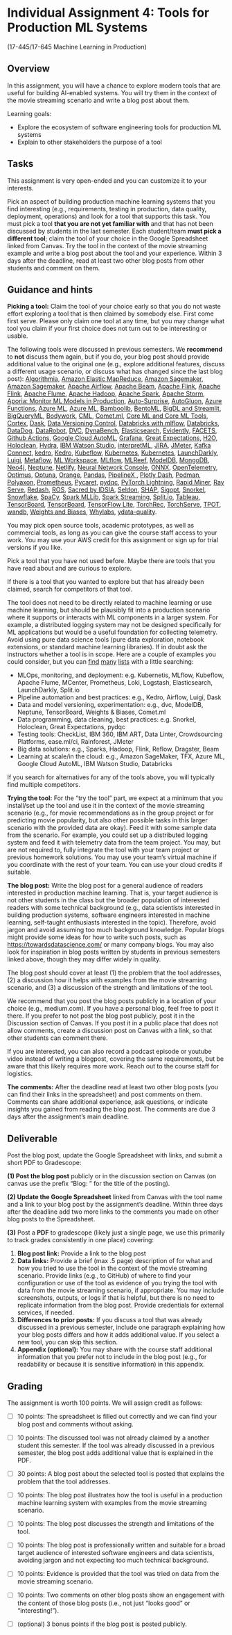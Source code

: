 # Individual Assignment 4: Tools for Production ML Systems

(17-445/17-645 Machine Learning in Production)

## Overview

In this assignment, you will have a chance to explore modern tools that are useful for building AI-enabled systems. You will try them in the context of the movie streaming scenario and write a blog post about them.

Learning goals:
* Explore the ecosystem of software engineering tools for production ML systems
* Explain to other stakeholders the purpose of a tool

## Tasks

This assignment is very open-ended and you can customize it to your interests.

Pick an aspect of building production machine learning systems that you find interesting (e.g., requirements, testing in production, data quality, deployment, operations) and look for a tool that supports this task. You must pick a tool **that you are not yet familiar with** and that has not been discussed by students in the last semester. Each student/team **must pick a different tool**; claim the tool of your choice in the Google Spreadsheet linked from Canvas. Try the tool in the context of the movie streaming example and write a blog post about the tool and your experience. Within 3 days after the deadline, read at least two other blog posts from other students and comment on them.

## Guidance and hints

**Picking a tool:** Claim the tool of your choice early so that you do not waste effort exploring a tool that is then claimed by somebody else. First come first serve. Please only claim one tool at any time, but you may change what tool you claim if your first choice does not turn out to be interesting or usable.

The following tools were discussed in previous semesters. We **recommend** to **not** discuss them again, but if you do, your blog post should provide additional value to the original one (e.g., explore additional features, discuss a different usage scenario, or discuss what has changed since the last blog post): [Algorithmia](https://lvandenb.medium.com/a-gentle-introduction-to-algorithmia-397669d3cd9e), [Amazon Elastic MapReduce](https://sreenidhi-sundaram.medium.com/amazon-elastic-map-reduce-emr-to-scale-machine-learning-systems-5fc38be5ecd2), [Amazon Sagemaker](https://medium.com/@jackyzou1997/a-gentle-introduction-to-aws-sagemaker-ml-ai-on-the-cloud-de8dd0191818), [Amazon Sagemaker](https://medium.com/@u1singh/aws-sagemaker-for-automating-machine-learning-and-data-science-projects-19c5b5639b31), [Apache Airflow](https://medium.com/balancing-lines/automating-data-pipeline-using-apache-airflow-444e695181e9), [Apache Beam](https://medium.com/@xiandax/recommendation-system-with-apache-beam-as-the-streaming-data-parallel-processing-pipeline-d4823364e5d2), [Apache Flink](https://medium.com/@jundaa/a-quick-introduction-to-apache-flink-fc15ceada23), [Apache Flink](https://medium.com/@priyankbhandia_24919/apache-flink-for-data-enrichment-6118d48de04), [Apache Flume](https://wenfeiy.medium.com/a-gentle-introduction-toapache-flume-1ce715475129), [Apache Hadoop](https://medium.com/@sanshang/first-try-on-apache-hadoop-fe24aee66665), [Apache Spark](https://medium.com/@abellamk/apache-spark-with-pyspark-a-step-by-step-approach-2448a1216cd9), [Apache Storm](https://medium.com/@imarod/apache-storm-4f6cb788f240), [Aporia: Monitor ML Models in Production](https://www.youtube.com/watch?v=_GN8-LTqp2g), [Auto-Surprise](https://wangxingchen2930.medium.com/auto-surprise-automates-algorithm-and-hyperparameter-tuning-ee8f01b9f354), [AutoGluon](https://medium.com/@xiangyu_y/autogluon-easy-to-use-and-high-performing-automl-40d7408ba8b6), [Azure Functions](https://medium.com/@aadarshpratik1/deploying-models-using-azure-functions-a-tutorial-733f44379a72), [Azure ML](https://medium.com/@izad.aliakbar/azure-ml-dream-of-seasoned-data-scientists-6069c113a1c3), [Azure ML](https://qidiyang.medium.com/azure-ml-studio-movie-recommendation-using-azure-machine-learning-studio-with-matchbox-8ef535df1162), [Bamboolib](https://medium.com/@mehakm_26235/bamboolib-pandas-without-code-for-data-science-46d1b9f9cb41), [BentoML](https://medium.com/@maahin_beri/using-bentoml-to-serve-scikit-models-10f54c29dfc9), [BigDL and Streamlit](https://medium.com/@mlprodhw3/bigdl-movie-recommendation-system-3ac04d0e65cb), [BigQueryML](https://medium.com/@nzehra/bigquery-ml-for-building-and-creating-models-f38d0a748e7e), [Bodywork](https://medium.com/@mmangipu/deploying-ml-models-using-bodywork-4fa6fc4343d2), [CML](https://medium.com/@karthik.vaithyanathan/using-continuous-machine-learning-to-run-your-ml-pipeline-eeeeacad69a3), [Comet.ml](https://medium.com/@noelchen90/using-comet-ml-in-movie-recommendation-scenario-23f012c52c04), [Core ML and Core ML Tools](https://medium.com/@dain0605/core-ml-deploy-your-model-on-device-81178469ee89), [Cortex](https://medium.com/@nsgupta.vivek/model-deployment-automation-with-cortex-45c48aaed063), [Dask](https://hongkaij.medium.com/a-general-introduction-of-dask-7cf05e81398), [Data Versioning Control](https://medium.com/@khaninudomchoksakul/data-versioning-control-with-a-movie-recommender-dataset-d5dec796ff49), [Databricks with mlflow](https://medium.com/@hoikitf/databricks-with-mlflow-easy-to-use-for-implementing-end-to-end-data-science-pipeline-8d5ff267f00), [Databricks](https://sg-ecust.medium.com/databricks-data-engineering-on-the-cloud-daef343cfbf1), [DataDog](https://medium.com/@fkd_98787/datadog-monitoring-web-services-ef4404c22b06), [DataRobot](https://lnatraj.medium.com/data-robot-5a0efa279d48), [DVC](https://medium.com/@nwest_7200/a-brief-introduction-to-data-version-control-dvc-82ec5ee76c2b), [DynaBench](https://medium.com/@haris.widjaja/dynabench-3705ef39ac76), [Elasticsearch](https://deokhk.github.io/2022/03/14/Elasticsearch.html), [Evidently](https://medium.com/@lzhangbq/evidently-evaluation-and-monitoring-tool-for-machine-learning-601c1d23049e), [FACETS](https://medium.com/@yanglq08/facets-data-visualization-tool-for-ml-datasets-68c5ccf60680), [Github Actions](https://medium.com/@shrutina/introduction-to-github-actions-be76846b0bd9), [Google Cloud AutoML](https://docherpap.medium.com/build-your-machine-learning-model-in-minutes-with-automl-eb5c5f68d4fa), [Grafana](https://zexuannotes.com/using-grafana-prometheus-and-postgresql/), [Great Expectations](http://wordpress.com/2020/10/29/what-to-expect-with-great-expectations/), [H2O](https://medium.com/@adityapaul514/end-to-end-machine-learning-with-h2o-ai-f60e8c49ff32), [Holoclean](https://medium.com/@jacob.tanenbaum/a-first-look-at-holoclean-205ca7c71369), [Hydra](https://medium.com/@haechanl/hydra-for-managing-configuration-1df16e086dab), [IBM Watson Studio](https://kingofasia.medium.com/simplifying-ai-and-machine-learning-with-ibm-watson-studio-6ddc6af0791), [interpretML](https://medium.com/@hogeony_66846/interpretml-open-source-package-for-machine-learning-a64671d9fa7), [JIRA](https://medium.com/@abuzark/parkour-making-machine-learning-agile-with-jira-d511a3e58478), [JMeter](https://medium.com/@zhuwhfrank/client-server-testing-with-jmeter-b044edff7391), [Kafka Connect](https://medium.com/@gmtang.rocks/kafka-connect-an-easier-way-to-connect-messages-with-data-stores-84e24348d216), [kedro](https://medium.com/@yoonseok419/kedro-an-open-source-python-framework-for-mlops-1787291d8e66), [Kedro](https://prathit-p.medium.com/kedro-software-engineering-principles-for-data-science-6eced3cc3390), [Kubeflow](https://trungdcn.medium.com/kubeflow-managing-the-whole-machine-learningcycle-c9e6a6149d91), [Kubernetes](https://medium.com/@mazzottacraig/deploying-a-flask-application-with-kubernetes-8a491c220b59), [Kubernetes](https://medium.com/@tusharvatsa/captain-kubie-440fa3578fd2), [LaunchDarkly](https://martamendez.medium.com/ship-fast-and-rest-easy-feature-management-by-launchdarkly-b23752f52835), [Luigi](https://jimmdd.medium.com/exploring-spotifys-luigi-to-build-etl-pipeline-97309dc01fd9), [Metaflow](https://github.com/tashee/MetaFlowProj/blob/main/Metaflow-2.pdf), [ML Workspace](https://computervision-is-fun.tistory.com/64), [MLflow](https://medium.com/@kevin.n.lu123/mlflow-managing-your-ml-pipeline-from-training-to-deployment-7e0d87df9d), [MLReef](https://medium.com/@trajanikant/mlreef-cf6cd2ea49e2), [ModelDB](https://medium.com/@songrcs/versioning-your-dataset-and-models-using-modeldb-10b0ee3873ed), [MongoDB](https://medium.com/@vanessaj_78011/mongodb-with-movie-data-f31fba9e160a), [Neo4j](https://medium.com/@mohonisc/recommendation-system-with-neo4j-graph-database-f111ff377d07?sk=83eb1f72f810fea61fbb03df94e1459e), [Neptune](https://medium.com/@quiet_desert_platypus_782/neptune-ai-68a7dce48880), [Netlify](https://medium.com/@a.l.andlyu/using-an-netlify-for-machine-learnig-a-b-tests-e69cd5b7faca), [Neural Network Console](https://medium.com/@joonseol/sonys-neural-network-console-for-machine-learning-8c762fbb30ea), [ONNX](https://sanglee325.github.io/ml/onnx), [OpenTelemetry](https://medium.com/@kperumal_7853/opentelemetry-for-ai-enabled-intelligent-systems-in-production-9a12f2de4081), [Optimus](https://medium.com/@bhavuks/optimus-data-processing-made-simple-8d94e6ef8778), [Optuna](https://dandaprathyusha.medium.com/optuna-in-movie-streaming-recommendation-example-9831970f11c2), [Orange](https://medium.com/@hkoo_17209/orange-the-easiest-color-to-implement-837b18dc2e0c), [Pandas](https://applepie617.blogspot.com/2022/03/pandas-for-data-cleaning-and-analysis.html), [PipelineX ](https://medium.com/@sijiex/software-engineering-tools-for-production-ml-systems-pipelinex-fc6216f4acd2), [Plotly Dash](https://medium.com/@rrustogi_91374/telemetry-dashboard-for-ai-applications-using-plotly-dash-9b74f7462083), [Podman](https://pub.towardsai.net/seal-the-containerized-ml-deal-with-podman-1741c5d1b870), [Polyaxon](https://medium.com/@wangxuan_46130/polyaxon-automated-pipeline-for-your-machine-learning-application-c74793281b4e), [Prometheus](https://medium.com/@maia.raj.iyer/prometheus-for-monitoring-system-performance-metrics-9af412eeb847), [Pycaret](https://yichengb.medium.com/pycaret-low-code-machine-learning-library-that-accelerates-model-building-pipeline-295d0b9d1d3), [pydqc](https://psbbvishal.medium.com/pydqc-eda-done-in-one-command-86ca8fca791f), [PyTorch Lightning](https://medium.com/@ritikadhiman/pytorch-lightning-in-production-658b65451cde), [Rapid Miner](https://medium.com/@SatishCShreenivasa/rapidminer-to-build-and-visualize-data-science-workflow-fd689afd6a2b), [Ray Serve](https://medium.com/@changjiayu1997/ray-serve-for-serving-movie-recommendation-model-7501046d4c5c), [Redash](https://medium.com/@deluxe9926/overview-4dc759ba8227), [ROS](https://medium.com/@ciara.figliuolo/robot-operating-system-in-production-machine-learning-environments-2c0773e0f2ee), [Sacred by IDSIA](https://medium.com/@astromsoc/sacred-your-handy-way-to-conduct-computational-research-for-machine-learning-projects-7374385363ce), [Seldon](https://medium.com/@taylorvandaff/movie-recommendations-with-seldon-from-the-perspective-of-an-ml-system-developer-b544003cba1f), [SHAP](https://medium.com/@harnoordhingra/shap-shapley-additive-explanations-efa07b47748e), [Sigopt](https://medium.com/@minwooc/sigopt-for-machine-learning-hyper-parameter-tuning-17860ffede4f), [Snorkel](https://medium.com/@FanglinChen/snorkel-for-recommendation-system-3f7c10cbdb82), [Snowflake](https://medium.com/@junhurcmu/snowflake-data-platform-as-a-service-dbdf113d8237), [SpaCy](https://medium.com/@sayali.moghe.1008/spacy-for-natural-language-processing-fe7963e5fc57), [Spark MLLib](https://medium.com/@amichell.cloud/machine-learning-with-spark-ml-f15e7e089ea0), [Spark Streaming](https://medium.com/@arpit2011/spark-streaming-95863c64d5ae), [Split.io](https://ganeshkrishna2396.medium.com/faster-deployment-and-testing-using-feature-toggling-techniques-split-io-829e3797ee69), [Tableau](https://medium.com/@jungwoo2/where-we-are-is-tabpy-5dbd79a774d4), [TensorBoard](https://clive-gomes.medium.com/visualizing-with-tensorboard-96b013f3d931), [TensorBoard](https://medium.com/@danielhhoskins/tensorboard-an-overview-and-discussion-ebc8841c09ac), [TensorFlow Lite](https://medium.com/tensorflow-lite-for-android/exploring-tensorflow-lite-for-android-aca0e0c82ba), [TorchRec](https://dhruvrnaik.medium.com/introduction-to-torchrec-870dc95fac7), [TorchServe](https://medium.com/@catherine.chang0915/serve-recommendation-models-with-torchserve-8723b1472aed), [TPOT](https://medium.com/@daniel.biales/automl-taking-tpot-to-the-movies-cf7e6f67f876?sk=6737cdd9d4cf2ff3c7322ee25f80fe70), [wandb](https://medium.com/@pinnongl/weights-biases-a-tool-to-make-ml-experiments-easily-reproducible-6a155fa7a702), [Weights and Biases](https://goyalmansi.medium.com/weights-biases-developer-tools-for-machine-learning-40ff7ed53057), [Whylabs](https://medium.com/@gxchris/ml-observability-with-whylabs-54835f6ce641), [ydata-quality](https://medium.com/@zhengwez/ydata-quality-be8d99b9ca39).

You may pick open source tools, academic prototypes, as well as commercial tools, as long as you can give the course staff access to your work. You may use your AWS credit for this assignment or sign up for trial versions if you like.

Pick a tool that you have not used before. Maybe there are tools that you have read about and are curious to explore.

If there is a tool that you wanted to explore but that has already been claimed, search for competitors of that tool.

The tool does not need to be directly related to machine learning or use machine learning, but should be plausibly fit into a production scenario where it supports or interacts with ML components in a larger system. For example, a distributed logging system may not be designed specifically for ML applications but would be a useful foundation for collecting telemetry. Avoid using pure data science tools (pure data exploration, notebook extensions, or standard machine learning libraries). If in doubt ask the instructors whether a tool is in scope. Here are a couple of examples you could consider, but you can [find](https://neptune.ai/blog/best-mlops-tools) [many](https://www.analyticsvidhya.com/blog/2019/07/21-open-source-machine-learning-tools/) [lists](https://github.com/EthicalML/awesome-production-machine-learning) with a little searching:

* MLOps, monitoring, and deployment: e.g. Kubernetis, MLflow, Kubeflow, Apache Flume, MCenter, Prometheus, Loki, Logstash, Elasticsearch, LaunchDarkly, Split.io
* Pipeline automation and best practices: e.g., Kedro, Airflow, Luigi, Dask
* Data and model versioning, experimentation: e.g., dvc, ModelDB, Neptune, TensorBoard, Weights & Biases, Comet.ml
* Data programming, data cleaning, best practices: e.g. Snorkel, Holoclean, Great Expectations, pydqc
* Testing tools: CheckList, IBM 360, IBM ART, Data Linter, Crowdsourcing Platforms, ease.ml/ci, Rainforest, JMeter
* Big data solutions: e.g., Sparks, Hadoop, Flink, Reflow, Dragster, Beam
* Learning at scale/in the cloud: e.g., Amazon SageMaker, TFX, Azure ML, Google Cloud AutoML, IBM Watson Studio, Databricks

If you search for alternatives for any of the tools above, you will typically find multiple competitors.

**Trying the tool:** For the “try the tool” part, we expect at a minimum that you install/set up the tool and use it in the context of the movie streaming scenario (e.g., for movie recommendations as in the group project or for predicting movie popularity, but also other possible tasks in this larger scenario with the provided data are okay). Feed it with some sample data from the scenario. For example, you could set up a distributed logging system and feed it with telemetry data from the team project. You may, but are not required to, fully integrate the tool with your team project or previous homework solutions. You may use your team’s virtual machine if you coordinate with the rest of your team. You can use your cloud credits if suitable.

**The blog post:** Write the blog post for a general audience of readers interested in production machine learning. That is, your target audience is not other students in the class but the broader population of interested readers with some technical background (e.g., data scientists interested in building production systems, software engineers interested in machine learning, self-taught enthusiasts interested in the topic). Therefore, avoid jargon and avoid assuming too much background knowledge. Popular blogs might provide some ideas for how to write such posts, such as https://towardsdatascience.com/ or many company blogs. You may also look for inspiration in blog posts written by students in previous semesters linked above, though they may differ widely in quality.

The blog post should cover at least (1) the problem that the tool addresses, (2) a discussion how it helps with examples from the movie streaming scenario, and (3) a discussion of the strength and limitations of the tool.

We recommend that you post the blog posts publicly in a location of your choice (e.g., medium.com). If you have a personal blog, feel free to post it there. If you prefer to not post the blog post publicly, post it in the Discussion section of Canvas. If you post it in a public place that does not allow comments, create a discussion post on Canvas with a link, so that other students can comment there.

If you are interested, you can also record a podcast episode or youtube video instead of writing a blogpost, covering the same requirements, but be aware that this likely requires more work. Reach out to the course staff for logistics.

**The comments:** After the deadline read at least two other blog posts (you can find their links in the spreadsheet) and post comments on them. Comments can share additional experience, ask questions, or indicate insights you gained from reading the blog post. The comments are due 3 days after the assignment’s main deadline.


## Deliverable

Post the blog post, update the Google Spreadsheet with links, and submit a short PDF to Gradescope:

**(1) Post the blog post** publicly or in the discussion section on Canvas (on canvas use the prefix “Blog: ” for the title of the posting).

**(2) Update the Google Spreadsheet** linked from Canvas with the tool name and a link to your blog post by the assignment’s deadline. Within three days after the deadline add two more links to the comments you made on other blog posts to the Spreadsheet.

**(3)** Post a **PDF** to gradescope (likely just a single page, we use this primarily to track grades consistently in one place) covering:

1. **Blog post link:** Provide a link to the blog post
2. **Data links:** Provide a brief (max .5 page) description of for what and how you tried to use the tool in the context of the movie streaming scenario. Provide links (e.g., to GitHub) of where to find your configuration or use of the tool as evidence of you trying the tool with data from the movie streaming scenario, if appropriate. You may include screenshots, outputs, or logs if that is helpful, but there is no need to replicate information from the blog post. Provide credentials for external services, if needed. 
2. **Differences to prior posts:** If you discuss a tool that was already discussed in a previous semester, include one paragraph explaining how your blog posts differs and how it adds additional value. If you select a new tool, you can skip this section.
3. **Appendix (optional):** You may share  with the course staff additional information that you prefer not to include in the blog post (e.g., for readability or because it is sensitive information) in this appendix.


## Grading

The assignment is worth 100 points. We will assign credit as follows:
* [ ] 10 points: The spreadsheet is filled out correctly and we can find your blog post and comments without asking. 
* [ ] 10 points: The discussed tool was not already claimed by a another student this semester. If the tool was already discussed in a previous semester, the blog post adds additional value that is explained in the PDF.
* [ ] 30 points: A blog post about the selected tool is posted that explains the problem that the tool addresses.
* [ ] 10 points: The blog post illustrates how the tool is useful in a production machine learning system with examples from the movie streaming scenario.
* [ ] 10 points: The blog post discusses the strength and limitations of the tool. 
* [ ] 10 points: The blog post is professionally written and suitable for a broad target audience of interested software engineers and data scientists, avoiding jargon and not expecting too much technical background. 
* [ ] 10 points: Evidence is provided that the tool was tried on data from the movie streaming scenario.
* [ ] 10 points: Two comments on other blog posts show an engagement with the content of those blog posts (i.e., not just “looks good” or “interesting!”).
* [ ] (optional) 3 bonus points if the blog post is posted publicly.

